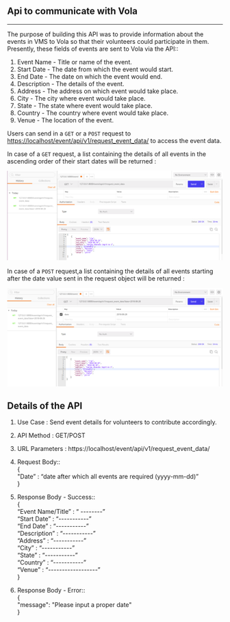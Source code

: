 Api to communicate with Vola
----------------------------
----------------------------
The purpose of building this API was to provide information about the events
in VMS to Vola so that their volunteers could participate in them. Presently,
these fields of events are sent to Vola via the API::

1. Event Name - Title or name of the event.
2. Start Date - The date from which the event would start.
3. End Date - The date on which the event would end.
4. Description - The details of the event.
5. Address - The address on which event would take place.
6. City - The city where event would take place.
7. State - The state where event would take place.
8. Country - The country where event would take place.
9. Venue - The location of the event.

 Users can send in a ``GET`` or a ``POST`` request to <https://localhost/event/api/v1/request_event_data/> to access the event data.
 
 In case of a ``GET`` request, a list containing the details of all events
in the ascending order of their start dates will be returned :

 <img src="/docs/screenshots/GET_Vola.png">

In case of a ``POST`` request,a list containing the details of all events
starting after the date value sent in the request object will be returned :
 
<img src="/docs/screenshots/POST_Vola.png">

 Details of the API
------------------
 1. Use Case : Send event details for volunteers to contribute accordingly.

 2. API Method : GET/POST

 3. URL Parameters : https://localhost/event/api/v1/request_event_data/

 4. Request Body::<br>
       {<br>
        "Date” : “date after which all events are required (yyyy-mm-dd)”<br>
      }

 5. Response Body - Success::<br>
       {<br>
        “Event Name/Title” : “ --------”<br>
        “Start Date” : “-----------”<br>
        “End Date” : “-----------”<br>
        “Description” : “-----------”<br>
        “Address” : “-----------”<br>
        “City” : “-----------”<br>
        “State” : “-----------”<br>
        “Country” : “-----------”<br>
        “Venue” : “------------------”<br>
      }

 6. Response Body - Error::<br>
       {<br>
        "message": "Please input a proper date"<br>
      }
